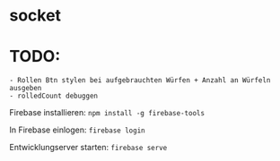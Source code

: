 # socket

# TODO:

    - Rollen Btn stylen bei aufgebrauchten Würfen + Anzahl an Würfeln ausgeben
    - rolledCount debuggen

Firebase installieren:
`npm install -g firebase-tools`

In Firebase einlogen:
`firebase login`

Entwicklungserver starten:
`firebase serve`
